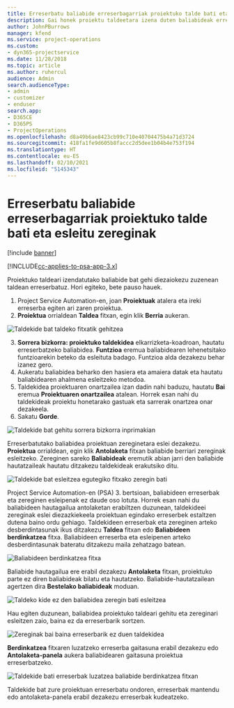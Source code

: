 ```yaml
---
title: Erreserbatu baliabide erreserbagarriak proiektuko talde bati eta esleitu zereginak
description: Gai honek proiektu taldeetara izena duten baliabideak erreserbatzeko eta hauek zereginetara esleitzeko moduari buruzko informazioa eskaintzen du.
author: JohnPBurrows
manager: kfend
ms.service: project-operations
ms.custom:
- dyn365-projectservice
ms.date: 11/28/2018
ms.topic: article
ms.author: ruhercul
audience: Admin
search.audienceType:
- admin
- customizer
- enduser
search.app:
- D365CE
- D365PS
- ProjectOperations
ms.openlocfilehash: d8a49b6ae8423cb99c710e40704475b4a71d3724
ms.sourcegitcommit: 418fa1fe9d605b8faccc2d5dee1b04b4e753f194
ms.translationtype: HT
ms.contentlocale: eu-ES
ms.lasthandoff: 02/10/2021
ms.locfileid: "5145343"
---
```

# <a name="book-named-bookable-resources-to-a-project-team-and-assign-tasks"></a>Erreserbatu baliabide erreserbagarriak proiektuko talde bati eta esleitu zereginak 

[!include [banner](../includes/psa-now-project-operations.md)]

[!INCLUDE[cc-applies-to-psa-app-3.x](../includes/cc-applies-to-psa-app-3x.md)]

Proiektuko taldeari izendatutako baliabide bat gehi diezaiokezu zuzenean taldean erreserbatuz. Hori egiteko, bete pauso hauek.

1. Project Service Automation-en, joan **Proiektuak** atalera eta ireki erreserba egiten ari zaren proiektua.
2. **Proiektua** orrialdean **Taldea** fitxan, egin klik **Berria** aukeran. 

![Taldekide bat taldeko fitxatik gehitzea](media/RM-how-to-1.png)

3. **Sorrera bizkorra: proiektuko taldekidea** elkarrizketa-koadroan, hautatu erreserbatzeko baliabidea. **Funtzioa** eremua baliabidearen lehenetsitako funtzioarekin beteko da esleituta badago. Funtzioa alda dezakezu behar izanez gero. 
4. Aukeratu baliabidea beharko den hasiera eta amaiera datak eta hautatu baliabidearen ahalmena esleitzeko metodoa. 
5. Taldekidea proiektuaren onartzailea izan dadin nahi baduzu, hautatu **Bai** eremua **Proiektuaren onartzailea** atalean. Horrek esan nahi du taldekideak proiektu honetarako gastuak eta sarrerak onartzea onar dezakeela. 
6. Sakatu **Gorde**.

![Taldekide bat gehitu sorrera bizkorra inprimakian](media/RM-how-to-2.png)


Erreserbatutako baliabidea proiektuan zereginetara eslei dezakezu. **Proiektua** orrialdean, egin klik **Antolaketa** fitxan baliabide berriari zereginak esleitzeko. Zereginen sareko **Baliabideak** eremutik abian jarri den baliabide hautatzaileak hautatu ditzakezu taldekideak erakutsiko ditu.

![Taldekide bat esleitzea egutegiko fitxako zeregin bati](media/RM-how-to-3.png)

Project Service Automation-en (PSA) 3. bertsioan, baliabideen erreserbak eta zereginen esleipenak ez daude oso lotuta. Horrek esan nahi du baliabideen hautagailua antolaketan erabiltzen duzunean, taldekideei zereginak eslei diezazkiekeela proiektuan egindako erreserbek estaltzen dutena baino ordu gehiago.
Taldekideen erreserbak eta zereginen arteko desberdintasunak ikus ditzakezu **Taldea** fitxan edo **Baliabideen berdinkatzea** fitxa. Baliabideen erreserba eta esleipenen arteko desberdintasunak bateratu ditzakezu maila zehatzago batean.

![Baliabideen berdinkatzea fitxa](media/RM-how-to-4.png)

Baliabide hautagailua ere erabil dezakezu **Antolaketa** fitxan, proiektuko parte ez diren baliabideak bilatu eta hautatzeko. Baliabide-hautatzailean agertzen dira **Bestelako baliabideak** moduan.

![Taldeko kide ez den baliabidea zeregin bati esleitzea](media/RM-how-to-5.png)

Hau egiten duzunean, baliabidea proiektuko taldeari gehitu eta zereginari esleitzen zaio, baina ez da erreserbarik sortzen.

![Zereginak bai baina erreserbarik ez duen taldekidea](media/RM-how-to-6.png)

**Berdinkatzea** fitxaren luzatzeko erreserba gaitasuna erabil dezakezu edo **Antolaketa-panela** aukera baliabidearen gaitasuna proiektua erreserbatzeko.

![Taldekide bati erreserbak luzatzea baliabide berdinkatzea fitxan](media/RM-how-to-7.png)

Taldekide bat zure proiektuan erreserbatu ondoren, erreserbak mantendu edo antolaketa-panela erabil dezakezu erreserbak kudeatzeko.
